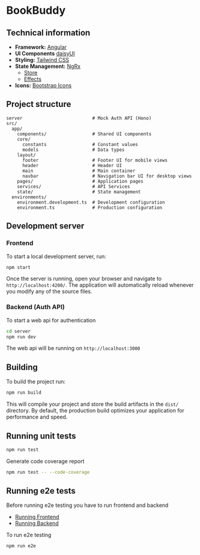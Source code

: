 # BookBuddy

## Technical information

- **Framework:** [Angular]([https://](https://angular.dev/))
- **UI Components** [daisyUI]([https://daisyui.com/])
- **Styling:** [Tailwind CSS]([https://](https://tailwindcss.com/))
- **State Management:** [NgRx]([https://](https://ngrx.io/docs))
  - [Store]([https://](https://ngrx.io/guide/store))
  - [Effects]([https://](https://ngrx.io/guide/effects))
- **Icons:** [Bootstrap Icons]([https://](https://icons.getbootstrap.com/))

## Project structure

```.
server                          # Mock Auth API (Hono)
src/
  app/
    components/                 # Shared UI components
    core/
      constants                 # Constant values 
      models                    # Data types
    layout/
      footer                    # Footer UI for mobile views
      header                    # Header UI
      main                      # Main container
      navbar                    # Navigation bar UI for desktop views
    pages/                      # Application pages
    services/                   # API Services
    state/                      # State management
  environments/
    environment.development.ts  # Development configuration
    environment.ts              # Production configuration
```

## Development server

### Frontend

To start a local development server, run:

```bash
npm start
```

Once the server is running, open your browser and navigate to `http://localhost:4200/`. The application will automatically reload whenever you modify any of the source files.

### Backend (Auth API)

To start a web api for authentication

```bash
cd server
npm run dev
```

The web api will be running on `http://localhost:3000`

## Building

To build the project run:

```bash
npm run build
```

This will compile your project and store the build artifacts in the `dist/` directory. By default, the production build optimizes your application for performance and speed.

## Running unit tests

```bash
npm run test
```

Generate code coverage report

```bash
npm run test -- --code-coverage
```

## Running e2e tests

Before running e2e testing you have to run frontend and backend

- [Running Frontend](#frontend)
- [Running Backend](#backend-auth-api)

To run e2e testing

```bash
npm run e2e
```

